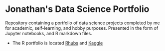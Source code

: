 # Jonathan's Data Science Portfolio

Repository containing a portfolio of data science projects completed by me for academic, self-learning, and hobby purposes. Presented in the form of Jupyter notebooks, and R markdown files.

* The R portfolio is located [Rhubs](https://rpubs.com/BlueDreamV1B3) and [Kaggle](https://www.kaggle.com/bluedreamv1b3/code)
